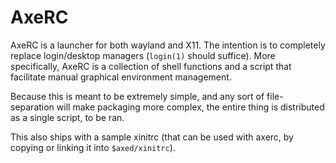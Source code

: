 AxeRC
=====

AxeRC is a launcher for both wayland and X11.
The intention is to completely replace login/desktop managers (`login(1)` should suffice).
More specifically, AxeRC is a collection of shell functions and a script that facilitate manual graphical environment management.

Because this is meant to be extremely simple, and any sort of file-separation will make packaging more complex, the entire thing is distributed as a single script, to be ran.

This also ships with a sample xinitrc (that can be used with axerc, by copying or linking it into `$axed/xinitrc`).
